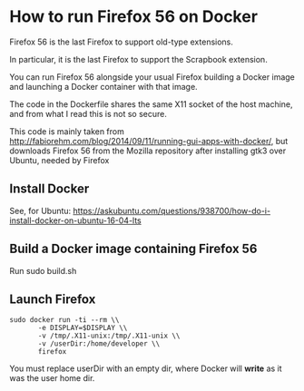 # How to run Firefox 56 on Docker

Firefox 56 is the last Firefox to support old-type extensions. 

In particular, it is the last Firefox to support the Scrapbook extension.

You can run Firefox 56 alongside your usual Firefox building a Docker image and launching a Docker container with that image. 

The code in the Dockerfile shares the same X11 socket of the host machine, and from what I read this is not so secure.

This code is mainly taken from http://fabiorehm.com/blog/2014/09/11/running-gui-apps-with-docker/, but downloads Firefox 56 from the Mozilla repository after installing gtk3 over Ubuntu, needed by Firefox

## Install Docker

See, for Ubuntu: https://askubuntu.com/questions/938700/how-do-i-install-docker-on-ubuntu-16-04-lts

## Build a Docker image containing Firefox 56

Run sudo build.sh

## Launch Firefox

```
sudo docker run -ti --rm \\
       -e DISPLAY=$DISPLAY \\
       -v /tmp/.X11-unix:/tmp/.X11-unix \\
       -v /userDir:/home/developer \\
       firefox
```

You must replace userDir with an empty dir, where Docker will **write** as it was the user home dir. 

